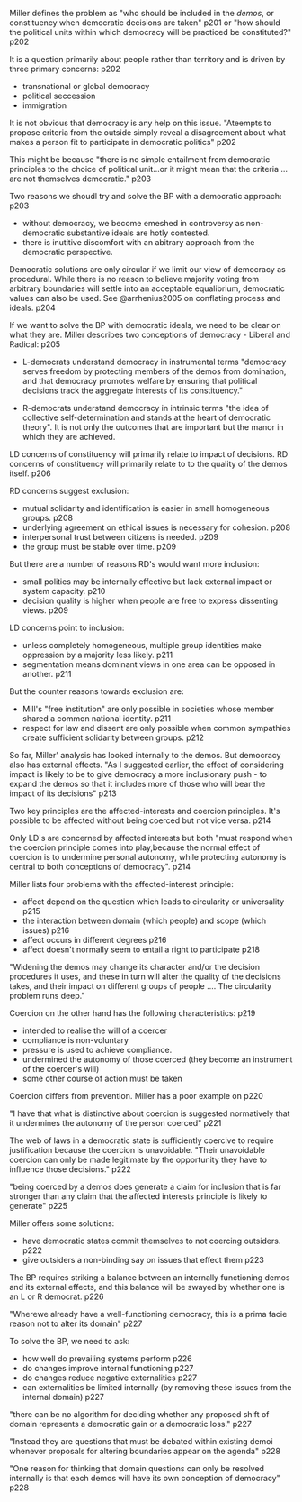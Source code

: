 Miller defines the problem as "who should be included in the _demos_,  or constituency when democratic decisions are taken" p201 or "how should the political units within which democracy will be practiced be constituted?" p202

It is a question primarily about people rather than territory and is driven by three primary concerns: p202  

  - transnational or global democracy
  - political seccession 
  - immigration

It is not obvious that democracy is any help on this issue. "Ateempts to propose criteria from the outside simply reveal a disagreement about what makes a person fit to participate in democratic politics" p202

This might be because "there is no simple entailment from democratic principles to the choice of political unit...or it might mean that the criteria ... are not themselves democratic." p203

Two reasons we shoudl try and solve the BP with a democratic approach: p203

 - without democracy, we become emeshed in controversy as non-democratic substantive ideals are hotly contested.
 - there is inutitive discomfort with an abitrary approach from the democratic perspective.

Democratic solutions are only circular if we limit our view of democracy as procedural.   While there is no reason to believe majority voting from arbitrary boundaries will settle into an acceptable equalibrium, democratic values can also be used. See @arrhenius2005 on conflating process and ideals. p204

If we want to solve the BP with democratic ideals, we need to be clear on what they are.  Miller describes two conceptions of democracy - Liberal and Radical: p205

  - L-democrats understand democracy in instrumental terms "democracy serves freedom by protecting members of the demos from domination, and that democracy promotes welfare by ensuring that political decisions track the aggregate interests of its constituency."

  - R-democrats understand democracy in intrinsic terms "the idea of collective self-determination and stands at the heart of democratic theory".  It is not only the outcomes that are important but the manor in which they are achieved.

LD concerns of constituency will primarily relate to impact of decisions. RD concerns of constituency will primarily relate to to the quality of the demos itself. p206

RD concerns suggest exclusion:

  - mutual solidarity and identification is easier in small homogeneous groups. p208
  - underlying agreement on ethical issues is necessary for cohesion. p208
  - interpersonal trust between citizens is needed. p209
  - the group must be stable over time. p209

But there are a number of reasons RD's would want more inclusion:

  - small polities may be internally effective but lack external impact or system capacity. p210
  - decision quality is higher when people are free to express dissenting views. p209

LD concerns point to inclusion:

  - unless completely homogeneous, multiple group identities make oppression by a majority less likely. p211
  - segmentation means dominant views in one area can be opposed in another. p211

But the counter reasons towards exclusion are:

  - Mill's "free institution" are only possible in societies whose member shared a common national identity. p211
  - respect for law and dissent are only possible when common sympathies create sufficient solidarity between groups. p212

So far, Miller' analysis has looked internally to the demos.  But democracy also has external effects. "As I suggested earlier, the effect of considering impact is likely to be to give democracy a more inclusionary push - to expand the demos so that it includes more of those who will bear the impact of its decisions" p213

Two key principles are the affected-interests and coercion principles.  It's possible to be affected without being coerced but not vice versa. p214

Only LD's are concerned by affected interests but both "must respond when the coercion principle comes into play,because the normal effect of coercion is to undermine  personal autonomy,  while protecting autonomy is central to
both conceptions of democracy". p214

Miller lists four problems with the affected-interest principle:

  - affect depend on the question which leads to circularity or universality p215
  - the interaction between domain (which people) and scope (which issues) p216
  - affect occurs in different degrees p216
  - affect doesn't normally seem to entail a right to participate p218

"Widening the demos may change its character and/or the decision procedures it uses, and these in turn will alter the quality of the decisions takes, and their impact on different groups of people .... The circularity problem runs deep."

Coercion on the other hand has the following characteristics: p219

  - intended to realise the will of a coercer
  - compliance is non-voluntary
  - pressure is used to achieve compliance.
  - undermined the autonomy of those coerced (they become an instrument of the coercer's will)
  - some other course of action must be taken

Coercion differs from prevention.  Miller has a poor example on p220

"I have that what is distinctive about coercion is suggested normatively that it undermines the autonomy of the person coerced" p221

The web of laws in a democratic state is sufficiently coercive to require justification because the coercion is unavoidable. "Their unavoidable coercion can only be made legitimate by the opportunity they have to influence those decisions." p222

"being coerced by a demos does generate a claim for inclusion that is far stronger than any claim that the affected interests principle is likely to generate" p225

Miller offers some solutions:

  - have democratic states commit themselves to not coercing outsiders. p222
  - give outsiders a non-binding say on issues that effect them p223

The BP requires striking a balance between an internally functioning demos and its external effects, and this balance will be swayed by whether one is an L or R democrat. p226

"Wherewe already have a well-functioning democracy, this is a prima facie reason not to alter its domain" p227

To solve the BP, we need to ask:

  - how well do prevailing systems perform p226
  - do changes improve internal functioning p227
  - do changes reduce negative externalities p227
  - can externalities be limited internally (by removing these issues from the internal domain) p227

  "there can be no algorithm for deciding whether any proposed shift of domain represents a democratic gain or a democratic loss." p227

  "Instead they are questions that must be debated within existing demoi whenever proposals for altering boundaries appear on the agenda" p228

"One reason for thinking that domain questions can only be resolved internally is that each demos will have its own conception of democracy" p228